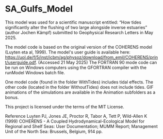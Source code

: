 # SA_Gulfs_Model
This model was used for a scientific manuscript entitled: “How tides significantly alter the flushing of two large alongside inverse estuaries” (author Jochen Kämpf) submitted to Geophysical Research Letters in May 2025. 

The model code is based on the original version of the COHERENS model (Luyten eta al, 1999). The model's user guide is available here: https://uol.de/f/5/inst/icbm/ag/physoz/download/from_emil/COHERENS/print/userguide.pdf. (Accessed 21 May 2025)
The FORTRAN 90 mode code can be run on Windows computers using the GFORTRAN compiler with the runModel Windows batch file.

One model code (found in the folder WithTides) includes tidal effects. The other code (located in the folder WithoutTides) does not include tides. GIF animations of the simulations are available in the Animation subfolders as a bonus.

This project is licensed under the terms of the MIT License.

Reference
Luyten PJ, Jones JE, Proctor R, Tabor A, Tett P, Wild-Allen K (1999) COHERENS - A Coupled Hydrodynamical-Ecological Model for Regional and Shelf Seas: User Documentation; MUMM Report; Management Unit of the North Sea: Brussels, Belgium, 914 pp. 
